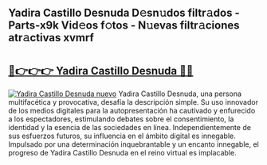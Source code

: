 ## Yadira Castillo Desnuda D𝚎sn𝚞dos filtr𝚊dos - Parts-x9k Vid𝚎os f𝚘tos - N𝚞evas filtr𝚊ciones atr𝚊ctivas xvmrf

# <h2><a href="http://mbavh7.tromn.icu/?c=Yadira+Castillo+Desnuda">🔗👉👉👉 Yadira Castillo Desnuda 🔗🔗</a></h2>

[![Yadira Castillo Desnuda nuevo](https://i.imgur.com/pEAQMta.gif)](http://mbavh7.tromn.icu/?c=Yadira+Castillo+Desnuda)
Yadira Castillo Desnuda, una persona multifacética y provocativa, desafía la descripción simple. Su uso innovador de los medios digitales para la autopresentación ha cautivado y enfurecido a los espectadores, estimulando debates sobre el consentimiento, la identidad y la esencia de las sociedades en línea. Independientemente de sus esfuerzos futuros, su influencia en el ámbito digital es innegable. Impulsado por una determinación inquebrantable y un encanto innegable, el progreso de Yadira Castillo Desnuda en el reino virtual es implacable.
